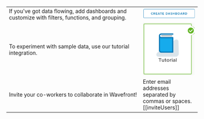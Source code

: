 <div class="container-fluid">

<table style="width: 100%;">
<tbody>
<tr>
<td width="70%">If you've got data flowing, add dashboards and customize with filters, functions, and grouping.</td>
<td width="30%"><a href="../dashboards/untitled-dashboard/create"><img src="images/create_dashboard.png"></img> </a></td>
</tr>
<tr>
<td width="70%">To experiment with sample data, use our tutorial integration.
<td width="30%"><a href="../dashboard/tutorial-intro"><img src="images/tutorial_integration_pic.png"></img> </a></td>
</tr>
<tr>
<td width="70%">Invite your co-workers to collaborate in Wavefront!</td>
<td width="30%">Enter email addresses separated by commas or spaces.
[[inviteUsers]]</td>
</tr>
</tbody>
</table>

</div>
